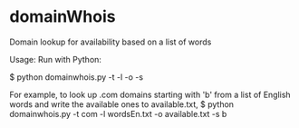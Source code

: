 # domainWhois
Domain lookup for availability based on a list of words

Usage:
Run with Python:

$ python domainwhois.py -t <domain tld> -l <text file to read> -o <text file to write to> -s <starts with>

For example, to look up .com domains starting with 'b' from a list of English words and write the available ones to available.txt,
$ python domainwhois.py -t com -l wordsEn.txt -o available.txt -s b